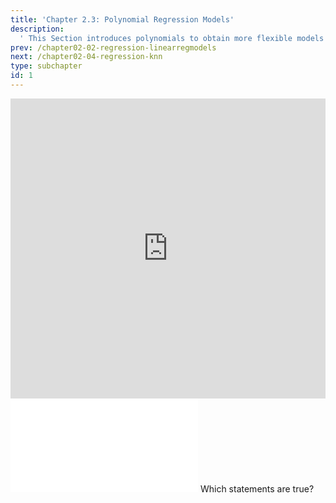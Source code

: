 ```yaml
---
title: 'Chapter 2.3: Polynomial Regression Models'
description:
  ' This Section introduces polynomials to obtain more flexible models for the regression task. We explain the connection to the basic linear model and discuss the problem of overfitting.'
prev: /chapter02-02-regression-linearregmodels
next: /chapter02-04-regression-knn
type: subchapter
id: 1
---
```


<exercise id="1" title="Video Lecture">

<iframe width="100%" height="480" src="https://www.youtube.com/embed/q1ETfSxEfSg" frameborder="0" allow="accelerometer; autoplay; encrypted-media; gyroscope; picture-in-picture" allowfullscreen></iframe>

</exercise>

<exercise id="2" title="Slides">

<object data="pdfs/2/slides-regression-polynomials.pdf" type="application/pdf" style="width:100%;height:480px">
    <embed src="pdfs/2/slides-regression-polynomials.pdf" type="application/pdf" />
</object>

</exercise>


<exercise id="3" title="Quiz">
Which statements are true?
<choice>
<opt text="Using linear regression it is only possible to model linear effects of a feature">
</opt>
<opt text="Overfitting is a present danger in polynomial regression" correct="true">
</opt>
</choice>
</exercise>


<!--<exercise id="4" title="Coding">-->

<!--#### *(P)* Create a regression task-->

<!--Create a regression task using the `mtcars` dataset with target variable `mpg` and polynomial feature `hp` of degree 3 (use the helper function below to generate a dataset for polynomial regression):-->

<!--<codeblock id="02_03_01">-->

<!--**Hints**-->

<!--- Define the polynomialTrafo function-->
<!--`polynomialTrafo <- function (data, feature, degree) {feature_idx <- which(feature == names(data))`-->

<!--- Function `poly` creates numerically well-behaved polynomials: orthogonal, etc.-->
<!--`df_poly <- as.data.frame(poly(data[[feature]], degree))`-->
<!--`names(df_poly) <- paste0(feature, ".poly", seq_len(degree))`-->
<!--`return(cbind(data[, -feature_idx, drop = FALSE], df_poly))`-->

<!--- Use `polynomialTrafo` to get the desired dataframe-->
<!--`task_data <- polynomialTrafo(data = mtcars[, c("mpg", "hp")], feature = "hp", degree = 3)`-->

<!--- Use the `task_data` in `TaskRegr$new()`-->
<!--`TaskRegr$new(id = ..., backend = ..., target = ...)`-->

<!--</codeblock>-->

<!--<codeblock id="02_03_02">-->
<!--</codeblock>-->


<!--Now define a learner. Use a regression learner of the `lm` function.-->

<!--<codeblock id="02_03_03">-->

<!--**Hints**-->

<!--- To see all available learners you can simply call `mlr_learners`-->

<!--</codeblock>-->

<!--#### *(P)* Train the linear model-->


<!--<codeblock id="02_03_04">-->
<!--</codeblock>-->

<!--#### *(P)* Visualize the polynomial regression-->

<!--To draw the curve you can use the code below, try different values for `degree`. How does the curve change? What can you observe?-->

<!--<codeblock id="02_03_05">-->

<!--**Hints**-->
<!--- `task_data <- polynomialTrafo(data = mtcars[, c("mpg", "hp")], feature = "hp", degree = degree)`-->

<!--- `mtcars_task <- TaskRegr$new(id = "mtcars_task", backend = task_data, target = "mpg")`-->

<!--- `lm_learner <- lrn("regr.lm")`-->

<!--- `lm_learner$train(mtcars_task)`-->

<!--</codeblock>-->

<!--</exercise>-->


